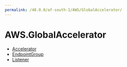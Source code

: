 ```yaml
---
permalink: /48.0.0/af-south-1/AWS/GlobalAccelerator/
---
```


# AWS.GlobalAccelerator



* [Accelerator](Accelerator.md)
* [EndpointGroup](EndpointGroup.md)
* [Listener](Listener.md)